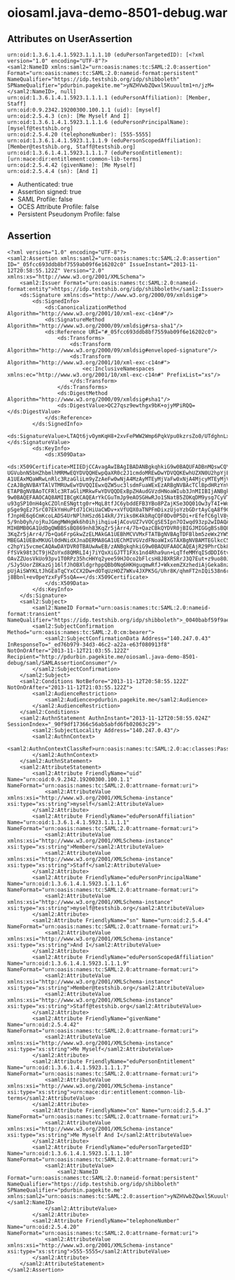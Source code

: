 # oiosaml.java-demo-8501-debug.war

## Attributes on UserAssertion

    urn:oid:1.3.6.1.4.1.5923.1.1.1.10 (eduPersonTargetedID): [<?xml version="1.0" encoding="UTF-8"?>
    <saml2:NameID xmlns:saml2="urn:oasis:names:tc:SAML:2.0:assertion" Format="urn:oasis:names:tc:SAML:2.0:nameid-format:persistent" NameQualifier="https://idp.testshib.org/idp/shibboleth" SPNameQualifier="pdurbin.pagekite.me">yNZHVwbZQwxl5Kuuultm1+n/jzM=</saml2:NameID>, null]
    urn:oid:1.3.6.1.4.1.5923.1.1.1.1 (eduPersonAffiliation): [Member, Staff]
    urn:oid:0.9.2342.19200300.100.1.1 (uid): [myself]
    urn:oid:2.5.4.3 (cn): [Me Myself And I]
    urn:oid:1.3.6.1.4.1.5923.1.1.1.6 (eduPersonPrincipalName): [myself@testshib.org]
    urn:oid:2.5.4.20 (telephoneNumber): [555-5555]
    urn:oid:1.3.6.1.4.1.5923.1.1.1.9 (eduPersonScopedAffiliation): [Member@testshib.org, Staff@testshib.org]
    urn:oid:1.3.6.1.4.1.5923.1.1.1.7 (eduPersonEntitlement): [urn:mace:dir:entitlement:common-lib-terms]
    urn:oid:2.5.4.42 (givenName): [Me Myself]
    urn:oid:2.5.4.4 (sn): [And I]

- Authenticated: true
- Assertion signed: true
- SAML Profile: false
- OCES Attribute Profile: false
- Persistent Pseudonym Profile: false

## Assertion

    <?xml version="1.0" encoding="UTF-8"?>
    <saml2:Assertion xmlns:saml2="urn:oasis:names:tc:SAML:2.0:assertion" ID="_05fcc693ddb8bf7559ab09f6e16202c0" IssueInstant="2013-11-12T20:58:55.122Z" Version="2.0" xmlns:xs="http://www.w3.org/2001/XMLSchema">
        <saml2:Issuer Format="urn:oasis:names:tc:SAML:2.0:nameid-format:entity">https://idp.testshib.org/idp/shibboleth</saml2:Issuer>
        <ds:Signature xmlns:ds="http://www.w3.org/2000/09/xmldsig#">
            <ds:SignedInfo>
                <ds:CanonicalizationMethod Algorithm="http://www.w3.org/2001/10/xml-exc-c14n#"/>
                <ds:SignatureMethod Algorithm="http://www.w3.org/2000/09/xmldsig#rsa-sha1"/>
                <ds:Reference URI="#_05fcc693ddb8bf7559ab09f6e16202c0">
                    <ds:Transforms>
                        <ds:Transform Algorithm="http://www.w3.org/2000/09/xmldsig#enveloped-signature"/>
                        <ds:Transform Algorithm="http://www.w3.org/2001/10/xml-exc-c14n#">
                            <ec:InclusiveNamespaces xmlns:ec="http://www.w3.org/2001/10/xml-exc-c14n#" PrefixList="xs"/>
                        </ds:Transform>
                    </ds:Transforms>
                    <ds:DigestMethod Algorithm="http://www.w3.org/2000/09/xmldsig#sha1"/>
                    <ds:DigestValue>QC27qsz9ewthgx9bK+ojyMPiRQQ=</ds:DigestValue>
                </ds:Reference>
            </ds:SignedInfo>
            <ds:SignatureValue>LTAQt6jvOymKqH8+2xvFePWW2Wmp6PqkVpu0kzrsZo0/UTdghnLxRzVxluX1D4U/OSoKpUTXc4F1OsSd949lqfgucDVL3TofMa+sDbuquhkhEzSAVWv2P5U0zeFqYB7va7FXhgnafdiiVoeBy031uBWJX3Vra4D4W8LW3ZEih4oouGTndXr7Ko3TN0Jg5MxBgnWIm1kLbrQ0fjGgajMn9NgyC3f3ZOfQ+y17LQxlzuiv3jyVpF3ZekwIOw+02YlScBA3VbSzGk7Di40DV3Egv8lQL7acjGHx3xnZDmCNpfTNcbDEp75FIX4pRJhh6g21Jl9wDfugMFd6/XwABsm9lg==</ds:SignatureValue>
            <ds:KeyInfo>
                <ds:X509Data>
                    <ds:X509Certificate>MIIEDjCCAvagAwIBAgIBADANBgkqhkiG9w0BAQUFADBnMQswCQYDVQQGEwJVUzEVMBMGA1UECBMM
    UGVubnN5bHZhbmlhMRMwEQYDVQQHEwpQaXR0c2J1cmdoMREwDwYDVQQKEwhUZXN0U2hpYjEZMBcG
    A1UEAxMQaWRwLnRlc3RzaGliLm9yZzAeFw0wNjA4MzAyMTEyMjVaFw0xNjA4MjcyMTEyMjVaMGcx
    CzAJBgNVBAYTAlVTMRUwEwYDVQQIEwxQZW5uc3lsdmFuaWExEzARBgNVBAcTClBpdHRzYnVyZ2gx
    ETAPBgNVBAoTCFRlc3RTaGliMRkwFwYDVQQDExBpZHAudGVzdHNoaWIub3JnMIIBIjANBgkqhkiG
    9w0BAQEFAAOCAQ8AMIIBCgKCAQEArYkCGuTmJp9eAOSGHwRJo1SNatB5ZOKqDM9ysg7CyVTDClcp
    u93gSP10nH4gkCZOlnESNgttg0r+MqL8tfJC6ybddEFB3YBo8PZajKSe3OQ01Ow3yT4I+Wdg1tsT
    pSge9gEz7SrC07EkYmHuPtd71CHiUaCWDv+xVfUQX0aTNPFmDixzUjoYzbGDrtAyCqA8f9CN2txI
    fJnpHE6q6CmKcoLADS4UrNPlhHSzd614kR/JYiks0K4kbRqCQF0Dv0P5Di+rEfefC6glV8ysC8dB
    5/9nb0yh/ojRuJGmgMWHgWk6h0ihjihqiu4jACovUZ7vVOCgSE5Ipn7OIwqd93zp2wIDAQABo4HE
    MIHBMB0GA1UdDgQWBBSsBQ869nh83KqZr5jArr4/7b+QazCBkQYDVR0jBIGJMIGGgBSsBQ869nh8
    3KqZr5jArr4/7b+Qa6FrpGkwZzELMAkGA1UEBhMCVVMxFTATBgNVBAgTDFBlbm5zeWx2YW5pYTET
    MBEGA1UEBxMKUGl0dHNidXJnaDERMA8GA1UEChMIVGVzdFNoaWIxGTAXBgNVBAMTEGlkcC50ZXN0
    c2hpYi5vcmeCAQAwDAYDVR0TBAUwAwEB/zANBgkqhkiG9w0BAQUFAAOCAQEAjR29PhrCbk8qLN5M
    FfSVk98t3CT9jHZoYxd8QMRLI4j7iYQxXiGJTT1FXs1nd4Rha9un+LqTfeMMYqISdDDI6tv8iNpk
    OAvZZUosVkUo93pv1T0RPz35hcHHYq2yee59HJOco2bFlcsH8JBXRSRrJ3Q7Eut+z9uo80JdGNJ4
    /SJy5UorZ8KazGj16lfJhOBXldgrhppQBb0Nq6HKHguqmwRfJ+WkxemZXzhediAjGeka8nz8Jjwx
    pUjAiSWYKLtJhGEaTqCYxCCX2Dw+dOTqUzHOZ7WKv4JXPK5G/Uhr8K/qhmFT2nIQi538n6rVYLeW
    j8Bbnl+ev0peYzxFyF5sQA==</ds:X509Certificate>
                </ds:X509Data>
            </ds:KeyInfo>
        </ds:Signature>
        <saml2:Subject>
            <saml2:NameID Format="urn:oasis:names:tc:SAML:2.0:nameid-format:transient" NameQualifier="https://idp.testshib.org/idp/shibboleth">_0040babf59f9ae294e3bacae2bf3e433</saml2:NameID>
            <saml2:SubjectConfirmation Method="urn:oasis:names:tc:SAML:2.0:cm:bearer">
                <saml2:SubjectConfirmationData Address="140.247.0.43" InResponseTo="_ed76b979-34d3-46c2-a22a-e63f080913f8" NotOnOrAfter="2013-11-12T21:03:55.122Z" Recipient="http://pdurbin.pagekite.me/oiosaml.java-demo-8501-debug/saml/SAMLAssertionConsumer"/>
            </saml2:SubjectConfirmation>
        </saml2:Subject>
        <saml2:Conditions NotBefore="2013-11-12T20:58:55.122Z" NotOnOrAfter="2013-11-12T21:03:55.122Z">
            <saml2:AudienceRestriction>
                <saml2:Audience>pdurbin.pagekite.me</saml2:Audience>
            </saml2:AudienceRestriction>
        </saml2:Conditions>
        <saml2:AuthnStatement AuthnInstant="2013-11-12T20:58:55.024Z" SessionIndex="_90f9df17366c56ab5abfd6fb02063c29">
            <saml2:SubjectLocality Address="140.247.0.43"/>
            <saml2:AuthnContext>
                <saml2:AuthnContextClassRef>urn:oasis:names:tc:SAML:2.0:ac:classes:PasswordProtectedTransport</saml2:AuthnContextClassRef>
            </saml2:AuthnContext>
        </saml2:AuthnStatement>
        <saml2:AttributeStatement>
            <saml2:Attribute FriendlyName="uid" Name="urn:oid:0.9.2342.19200300.100.1.1" NameFormat="urn:oasis:names:tc:SAML:2.0:attrname-format:uri">
                <saml2:AttributeValue xmlns:xsi="http://www.w3.org/2001/XMLSchema-instance" xsi:type="xs:string">myself</saml2:AttributeValue>
            </saml2:Attribute>
            <saml2:Attribute FriendlyName="eduPersonAffiliation" Name="urn:oid:1.3.6.1.4.1.5923.1.1.1.1" NameFormat="urn:oasis:names:tc:SAML:2.0:attrname-format:uri">
                <saml2:AttributeValue xmlns:xsi="http://www.w3.org/2001/XMLSchema-instance" xsi:type="xs:string">Member</saml2:AttributeValue>
                <saml2:AttributeValue xmlns:xsi="http://www.w3.org/2001/XMLSchema-instance" xsi:type="xs:string">Staff</saml2:AttributeValue>
            </saml2:Attribute>
            <saml2:Attribute FriendlyName="eduPersonPrincipalName" Name="urn:oid:1.3.6.1.4.1.5923.1.1.1.6" NameFormat="urn:oasis:names:tc:SAML:2.0:attrname-format:uri">
                <saml2:AttributeValue xmlns:xsi="http://www.w3.org/2001/XMLSchema-instance" xsi:type="xs:string">myself@testshib.org</saml2:AttributeValue>
            </saml2:Attribute>
            <saml2:Attribute FriendlyName="sn" Name="urn:oid:2.5.4.4" NameFormat="urn:oasis:names:tc:SAML:2.0:attrname-format:uri">
                <saml2:AttributeValue xmlns:xsi="http://www.w3.org/2001/XMLSchema-instance" xsi:type="xs:string">And I</saml2:AttributeValue>
            </saml2:Attribute>
            <saml2:Attribute FriendlyName="eduPersonScopedAffiliation" Name="urn:oid:1.3.6.1.4.1.5923.1.1.1.9" NameFormat="urn:oasis:names:tc:SAML:2.0:attrname-format:uri">
                <saml2:AttributeValue xmlns:xsi="http://www.w3.org/2001/XMLSchema-instance" xsi:type="xs:string">Member@testshib.org</saml2:AttributeValue>
                <saml2:AttributeValue xmlns:xsi="http://www.w3.org/2001/XMLSchema-instance" xsi:type="xs:string">Staff@testshib.org</saml2:AttributeValue>
            </saml2:Attribute>
            <saml2:Attribute FriendlyName="givenName" Name="urn:oid:2.5.4.42" NameFormat="urn:oasis:names:tc:SAML:2.0:attrname-format:uri">
                <saml2:AttributeValue xmlns:xsi="http://www.w3.org/2001/XMLSchema-instance" xsi:type="xs:string">Me Myself</saml2:AttributeValue>
            </saml2:Attribute>
            <saml2:Attribute FriendlyName="eduPersonEntitlement" Name="urn:oid:1.3.6.1.4.1.5923.1.1.1.7" NameFormat="urn:oasis:names:tc:SAML:2.0:attrname-format:uri">
                <saml2:AttributeValue xmlns:xsi="http://www.w3.org/2001/XMLSchema-instance" xsi:type="xs:string">urn:mace:dir:entitlement:common-lib-terms</saml2:AttributeValue>
            </saml2:Attribute>
            <saml2:Attribute FriendlyName="cn" Name="urn:oid:2.5.4.3" NameFormat="urn:oasis:names:tc:SAML:2.0:attrname-format:uri">
                <saml2:AttributeValue xmlns:xsi="http://www.w3.org/2001/XMLSchema-instance" xsi:type="xs:string">Me Myself And I</saml2:AttributeValue>
            </saml2:Attribute>
            <saml2:Attribute FriendlyName="eduPersonTargetedID" Name="urn:oid:1.3.6.1.4.1.5923.1.1.1.10" NameFormat="urn:oasis:names:tc:SAML:2.0:attrname-format:uri">
                <saml2:AttributeValue>
                    <saml2:NameID Format="urn:oasis:names:tc:SAML:2.0:nameid-format:persistent" NameQualifier="https://idp.testshib.org/idp/shibboleth" SPNameQualifier="pdurbin.pagekite.me" xmlns:saml2="urn:oasis:names:tc:SAML:2.0:assertion">yNZHVwbZQwxl5Kuuultm1+n/jzM=</saml2:NameID>
                </saml2:AttributeValue>
            </saml2:Attribute>
            <saml2:Attribute FriendlyName="telephoneNumber" Name="urn:oid:2.5.4.20" NameFormat="urn:oasis:names:tc:SAML:2.0:attrname-format:uri">
                <saml2:AttributeValue xmlns:xsi="http://www.w3.org/2001/XMLSchema-instance" xsi:type="xs:string">555-5555</saml2:AttributeValue>
            </saml2:Attribute>
        </saml2:AttributeStatement>
    </saml2:Assertion>
